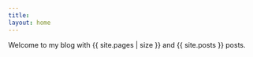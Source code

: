 ```yaml
---
title: 
layout: home
---
```

Welcome to my blog with {{ site.pages | size }} and {{ site.posts }} posts.
